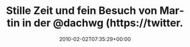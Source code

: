 ---
retweeted: false
source: <a href="http://twitter.com" rel="nofollow">Twitter Web Client</a>
entities:
  hashtags: []
  symbols: []
  user_mentions:
  - name: Die Z99
    screen_name: dachwg
    indices:
    - '46'
    - '53'
    id_str: '91882733'
    id: '91882733'
  urls: []
display_text_range:
- '0'
- '54'
favorite_count: '0'
id_str: '8534091850'
truncated: false
retweet_count: '0'
id: '8534091850'
created_at: Tue Feb 02 07:35:29 +0000 2010
favorited: false
full_text: Stille Zeit und fein Besuch von Martin in der [@dachwg](https://twitter.com/dachwg).
lang: de
tags:
- pesos/twitter
date: '2010-02-02T07:35:29+00:00'
src: https://twitter.com/bascht/status/8534091850
original_url: https://twitter.com/bascht/status/8534091850
type: twitter_tweet
text: Stille Zeit und fein Besuch von Martin in der [@dachwg](https://twitter.com/dachwg).
title: Stille Zeit und fein Besuch von Martin in der @dachwg (https://twitter.

---